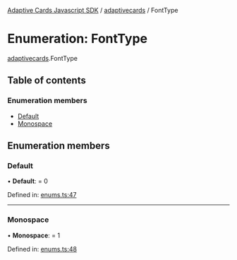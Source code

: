 [Adaptive Cards Javascript SDK](../README.md) / [adaptivecards](../modules/adaptivecards.md) / FontType

# Enumeration: FontType

[adaptivecards](../modules/adaptivecards.md).FontType

## Table of contents

### Enumeration members

- [Default](adaptivecards.fonttype.md#default)
- [Monospace](adaptivecards.fonttype.md#monospace)

## Enumeration members

### Default

• **Default**: = 0

Defined in: [enums.ts:47](https://github.com/microsoft/AdaptiveCards/blob/0938a1f10/source/nodejs/adaptivecards/src/enums.ts#L47)

---

### Monospace

• **Monospace**: = 1

Defined in: [enums.ts:48](https://github.com/microsoft/AdaptiveCards/blob/0938a1f10/source/nodejs/adaptivecards/src/enums.ts#L48)
